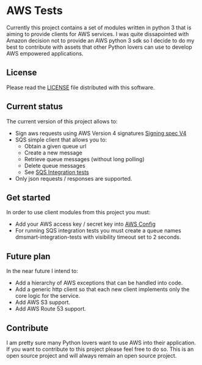 # AWS Tests

Currently this project contains a set of modules written in python 3 that is aiming to provide clients for AWS services.
I was quite dissapointed with Amazon decision not to provide an AWS python 3 sdk so I decide to do my best to contribute
with assets that other Python lovers can use to develop AWS empowered applications.

## License

Please read the [LICENSE](https://github.com/rcosnita/aws-tests/blob/master/LICENSE) file distributed with this software.

## Current status

The current version of this project allows to:

* Sign aws requests using AWS Version 4 signatures [Signing spec V4](http://docs.aws.amazon.com/general/latest/gr/sigv4_signing.html)		
* SQS simple client that allows you to:
	+ Obtain a given queue url
	+ Create a new message
	+ Retrieve queue messages (without long polling)
	+ Delete queue messages
	+ See [SQS Integration tests](https://github.com/rcosnita/aws-tests/blob/master/aws/sqs/tests/itest_sqs_client.py)
* Only json requests / responses are supported.

## Get started

In order to use client modules from this project you must:

* Add your AWS access key / secret key into [AWS Config](https://github.com/rcosnita/aws-tests/blob/master/aws/core/aws_config.py)
* For running SQS integration tests you must create a queue names dmsmart-integration-tests with visibility timeout set to 2 seconds.
	
## Future plan

In the near future I intend to:

* Add a hierarchy of AWS exceptions that can be handled into code.
* Add a generic http client so that each new client implements only the core logic for the service.
* Add AWS S3 support.
* Add AWS Route 53 support.
	
## Contribute

I am pretty sure many Python lovers want to use AWS into their application. If you want to contribute to this project please
feel free to do so. This is an open source project and will always remain an open source project.